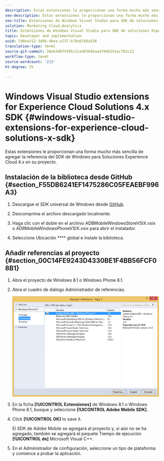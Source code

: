 ```yaml
---
description: Estas extensiones le proporcionan una forma mucho más sencilla de agregar la referencia del SDK de Windows para Soluciones Experience Cloud 4.x en su proyecto.
seo-description: Estas extensiones le proporcionan una forma mucho más sencilla de agregar la referencia del SDK de Windows para Soluciones Experience Cloud 4.x en su proyecto.
seo-title: Extensiones de Windows Visual Studio para SDK de soluciones Experience Cloud 4.x
solution: Marketing Cloud,Analytics
title: Extensiones de Windows Visual Studio para SDK de soluciones Experience Cloud 4.x
topic: Developer and implementation
uuid: 7d0ea312-340b-46ea-a737-b70a6766a536
translation-type: tm+mt
source-git-commit: 38e63d6f4f85c2ced6364baa47646241ac783c12
workflow-type: tm+mt
source-wordcount: '213'
ht-degree: 2%

---
```



# Windows Visual Studio extensions for Experience Cloud Solutions 4.x SDK {#windows-visual-studio-extensions-for-experience-cloud-solutions-x-sdk}

Estas extensiones le proporcionan una forma mucho más sencilla de agregar la referencia del SDK de Windows para Soluciones Experience Cloud 4.x en su proyecto.

## Instalación de la biblioteca desde GitHub {#section_F55DB6241EF1475286C05FEAEBF996A3}

1. Descargue el SDK universal de Windows desde [GitHub](https://github.com/Adobe-Marketing-Cloud/mobile-services/releases).
1. Descomprima el archivo descargado localmente.
1. Haga clic con el doble en el archivo ADBMobileWindowsStoreVSIX.vsix o ADBMobileWindowsPhoneVSIX.vsix para abrir el instalador.

1. Seleccione Ubicación **** global e instale la biblioteca.

## Añadir referencias al proyecto {#section_00C14FE9243D4330BE1F4BB56FCF08B1}

1. Abra el proyecto de Windows 8.1 o Windows Phone 8.1.
1. Abra el cuadro de diálogo Administrador de referencias.

   ![](assets/ref_manager.png)

1. En la ficha **[!UICONTROL Extensiones]** de Windows 8.1 o Windows Phone 8.1, busque y seleccione **[!UICONTROL Adobe Mobile SDK]**.
1. Click **[!UICONTROL OK]** to save it.

   El SDK de Adobe Mobile se agregará al proyecto y, si aún no se ha agregado, también se agregará el paquete Tiempo de ejecución **[!UICONTROL de]** Microsoft Visual C++.

1. En el Administrador de configuración, seleccione un tipo de plataforma y comience a probar la aplicación.

